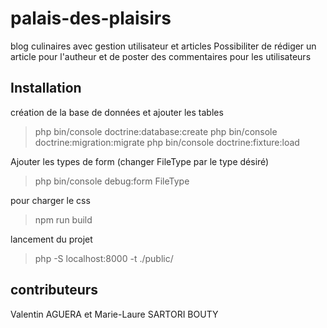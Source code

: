 # palais-des-plaisirs

blog culinaires avec gestion utilisateur et articles
Possibiliter de rédiger un article pour l'autheur et de poster des commentaires pour les utilisateurs

## Installation

création de la base de données et ajouter les tables 
> php bin/console doctrine:database:create
> php bin/console doctrine:migration:migrate
> php bin/console doctrine:fixture:load

Ajouter les types de form (changer FileType par le type désiré)
> php bin/console debug:form FileType

pour charger le css
> npm run build

lancement du projet 
> php -S localhost:8000 -t ./public/


## contributeurs

Valentin AGUERA et Marie-Laure SARTORI BOUTY
